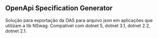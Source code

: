 OpenApi Specification Generator
---

Solução para exportação da OAS para arquivo json em aplicações que utilizam a lib NSwag.
Compatível com dotnet 5, dotnet 3.1, dotnet 2.2, dotnet 2.1.
